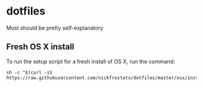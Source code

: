 # dotfiles

Most should be pretty self-explanatory

## Fresh OS X install

To run the setup script for a fresh install of OS X, run the command:

```shell
sh -c "$(curl -sS https://raw.githubusercontent.com/nickfrostatx/dotfiles/master/osx/install.sh)"
```

